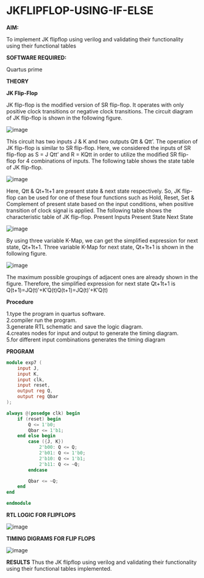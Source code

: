 # JKFLIPFLOP-USING-IF-ELSE

**AIM:** 

To implement  JK flipflop using verilog and validating their functionality using their functional tables

**SOFTWARE REQUIRED:**

Quartus prime

**THEORY**

**JK Flip-Flop**

JK flip-flop is the modified version of SR flip-flop. It operates with only positive clock transitions or negative clock transitions. The circuit diagram of JK flip-flop is shown in the following figure.

![image](https://github.com/naavaneetha/JKFLIPFLOP-USING-IF-ELSE/assets/154305477/a649c30b-232b-4558-b188-fd6c09845180)


This circuit has two inputs J & K and two outputs Qtt & Qtt’. The operation of JK flip-flop is similar to SR flip-flop. Here, we considered the inputs of SR flip-flop as S = J Qtt’ and R = KQtt in order to utilize the modified SR flip-flop for 4 combinations of inputs. The following table shows the state table of JK flip-flop.

![image](https://github.com/naavaneetha/JKFLIPFLOP-USING-IF-ELSE/assets/154305477/c4360742-e8a8-4937-b089-c46c0433f9a3)

 
Here, Qtt & Qt+1t+1 are present state & next state respectively. So, JK flip-flop can be used for one of these four functions such as Hold, Reset, Set & Complement of present state based on the input conditions, when positive transition of clock signal is applied. The following table shows the characteristic table of JK flip-flop. Present Inputs Present State Next State
 
![image](https://github.com/naavaneetha/JKFLIPFLOP-USING-IF-ELSE/assets/154305477/6c275261-a6d5-4c37-a3a7-1e88ca11c4cd)

By using three variable K-Map, we can get the simplified expression for next state, Qt+1t+1. Three variable K-Map for next state, Qt+1t+1 is shown in the following figure.
 
![image](https://github.com/naavaneetha/JKFLIPFLOP-USING-IF-ELSE/assets/154305477/5174f41b-0ce0-4329-a372-6d1943ea6673)

The maximum possible groupings of adjacent ones are already shown in the figure. Therefore, the simplified expression for next state Qt+1t+1 is Q(t+1)=JQ(t)′+K′Q(t)Q(t+1)=JQ(t)′+K′Q(t)

**Procedure**

1.type the program in quartus software. </br>
2.compiler run the program. </br>
3.generate RTL schematic and save the logic diagram. </br>
4.creates nodes for input and output to generate the timing diagram. </br>
5.for different input combinations generates the timing diagram </br>

**PROGRAM**

```verilog
module exp7 (
    input J,
    input K,
    input clk,
    input reset,
    output reg Q,
    output reg Qbar
);

always @(posedge clk) begin
    if (reset) begin
        Q <= 1'b0;
        Qbar <= 1'b1;
    end else begin
        case ({J, K})
            2'b00: Q <= Q;            
            2'b01: Q <= 1'b0;         
            2'b10: Q <= 1'b1;         
            2'b11: Q <= ~Q;           
        endcase

        Qbar <= ~Q; 
    end
end

endmodule

```

**RTL LOGIC FOR FLIPFLOPS**

![image](https://github.com/user-attachments/assets/fe6106c5-8922-448b-a862-96daa1e5f01c)


**TIMING DIGRAMS FOR FLIP FLOPS**

![image](https://github.com/user-attachments/assets/ddbb211f-d74c-4f6e-b754-65a48c787800)


**RESULTS**
Thus the JK flipflop using verilog and validating their functionality using their functional tables implemented.
